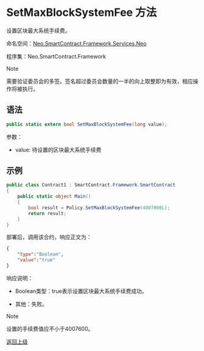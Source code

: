 # SetMaxBlockSystemFee 方法

设置区块最大系统手续费。

命名空间：[Neo.SmartContract.Framework.Services.Neo](../../neo.md)

程序集：Neo.SmartContract.Framework

> [!Note]
> 
> 需要验证委员会的多签。签名超过委员会数量的一半的向上取整即为有效，相应操作将被执行。

## 语法

```c#
public static extern bool SetMaxBlockSystemFee(long value);
```

参数：

- value: 待设置的区块最大系统手续费

## 示例

```c#
public class Contract1 : SmartContract.Framework.SmartContract
{
    public static object Main()
    {
        bool result = Policy.SetMaxBlockSystemFee(4007800L);
        return result;
    }
}
```

部署后，调用该合约，响应正文为：

```json
{
	"type":"Boolean",
	"value":"true"
}
```

响应说明：

- Boolean类型：true表示设置区块最大系统手续费成功。

- 其他：失败。

> [!Note]
>
> 设置的手续费值应不小于4007600。

[返回上级](../Policy.md)